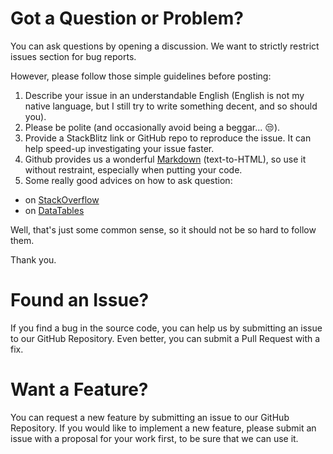 # Got a Question or Problem?

You can ask questions by opening a discussion. We want to strictly restrict issues section for bug reports. 

However, please follow those simple guidelines before posting:

1. Describe your issue in an understandable English (English is not my native language, but I still try to write something decent, and so should you).
2. Please be polite (and occasionally avoid being a beggar... :unamused:).
3. Provide a StackBlitz link or GitHub repo to reproduce the issue. It can help speed-up investigating your issue faster.
4. Github provides us a wonderful [Markdown](https://help.github.com/articles/github-flavored-markdown) (text-to-HTML), so use it without restraint, especially when putting your code.
5. Some really good advices on how to ask question:
  * on [StackOverflow](http://stackoverflow.com/help/how-to-ask)
  * on [DataTables](https://datatables.net/manual/tech-notes/10)

Well, that's just some common sense, so it should not be so hard to follow them.

Thank you.

# Found an Issue?

If you find a bug in the source code, you can help us by submitting an issue to our GitHub Repository. Even better, you can submit a Pull Request with a fix.

# Want a Feature?

You can request a new feature by submitting an issue to our GitHub Repository. If you would like to implement a new feature, please submit an issue with a proposal for your work first, to be sure that we can use it.

